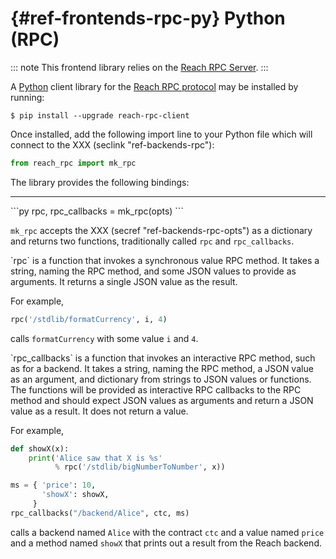 



# {#ref-frontends-rpc-py} Python (RPC)

::: note
This frontend library relies on the [Reach RPC Server](##ref-backends-rpc).
:::

A [Python](https://www.python.org) client library for the
[Reach RPC protocol](##ref-backends-rpc) may be installed by running:
```
$ pip install --upgrade reach-rpc-client
```


Once installed, add the following import line to your Python file which will
connect to the XXX (seclink "ref-backends-rpc"):
```py
from reach_rpc import mk_rpc
```


The library provides the following bindings:

---
<Ref :name="(quote py):mk_rpc" />
```py
rpc, rpc_callbacks = mk_rpc(opts)
```


`mk_rpc` accepts the XXX (secref "ref-backends-rpc-opts") as a dictionary and returns two functions, traditionally called `rpc` and `rpc_callbacks`.

<Ref :name="(quote py):rpc" />
`rpc` is a function that invokes a synchronous value RPC method.
It takes a string, naming the RPC method, and some JSON values to provide as arguments.
It returns a single JSON value as the result.

For example,

```py
rpc('/stdlib/formatCurrency', i, 4)
```


calls `formatCurrency` with some value `i` and `4`.

<Ref :name="(quote py):rpc_callbacks" />
`rpc_callbacks` is a function that invokes an interactive RPC method, such as for a backend.
It takes a string, naming the RPC method, a JSON value as an argument,
and dictionary from strings to JSON values or functions.
The functions will be provided as interactive RPC callbacks to the
RPC method and should expect JSON values as arguments and return a JSON
value as a result.
It does not return a value.

For example,

```py
def showX(x):
    print('Alice saw that X is %s'
          % rpc('/stdlib/bigNumberToNumber', x))

ms = { 'price': 10,
       'showX': showX,
     }
rpc_callbacks("/backend/Alice", ctc, ms)
```


calls a backend named `Alice` with the contract `ctc` and a value named `price` and a method named `showX` that prints out a result from the Reach backend.

